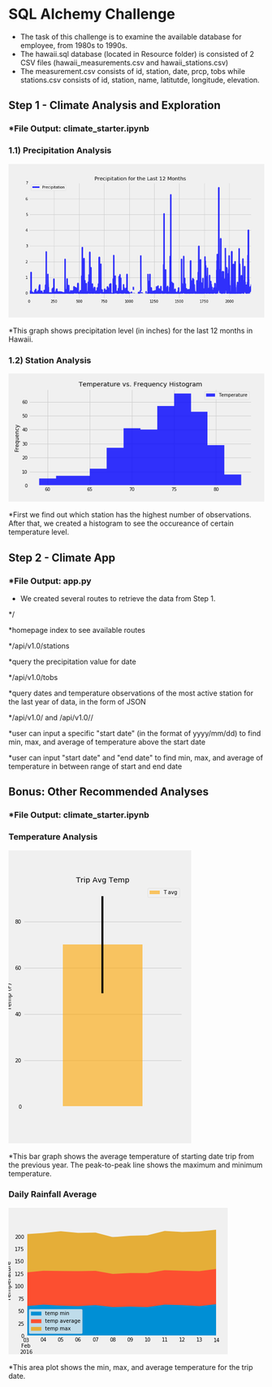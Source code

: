 # SQL Alchemy Challenge

* The task of this challenge is to examine the available database for employee, from 1980s to 1990s. 
* The hawaii.sql database (located in Resource folder) is consisted of 2 CSV files (hawaii_measurements.csv and hawaii_stations.csv)
* The measurement.csv consists of id, station, date, prcp, tobs while stations.csv consists of id, station, name, latitutde, longitude, elevation. 

## Step 1 - Climate Analysis and Exploration

### *File Output: climate_starter.ipynb

### 1.1) Precipitation Analysis

![](Images_Output/Precipitation.png)

*This graph shows precipitation level (in inches) for the last 12 months in Hawaii. 


### 1.2) Station Analysis

![](Images_Output/TemperaturevsFrequency.png)


*First we find out which station has the highest number of observations. After that, we created a histogram to see the occureance of certain temperature level. 


## Step 2 -  Climate App
### *File Output: app.py

* We created several routes to retrieve the data from Step 1.


*/ 

*homepage index to see available routes 


*/api/v1.0/stations 

*query the precipitation value for date


*/api/v1.0/tobs 

*query dates and temperature observations of the most active station for the last year of data, in the form of JSON


*/api/v1.0/<start> and /api/v1.0/<start>/<end> 

*user can input a specific "start date" (in the format of yyyy/mm/dd) to find min, max, and average of temperature above the start date

*user can input "start date" and "end date" to find min, max, and average of temperature in between range of start and end date  


## Bonus: Other Recommended Analyses

### *File Output: climate_starter.ipynb

### Temperature Analysis 

![](Images_Output/TripAvgTemp.png)

*This bar graph shows the average temperature of starting date trip from the previous year. The peak-to-peak line shows the maximum and minimum temperature. 

### Daily Rainfall Average
![](Images_Output/AreaPlot.png)

*This area plot shows the min, max, and average temperature for the trip date. 


